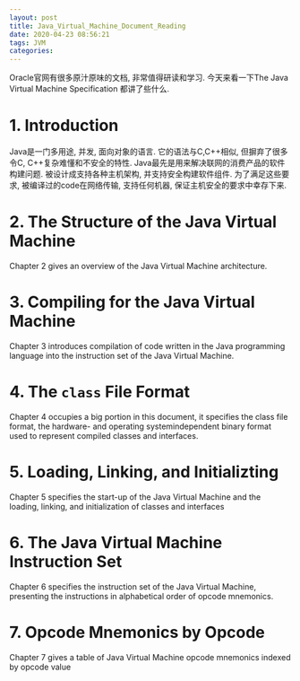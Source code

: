 ```yaml
---
layout: post
title: Java_Virtual_Machine_Document_Reading
date: 2020-04-23 08:56:21
tags: JVM
categories: 
---
```

Oracle官网有很多原汁原味的文档, 非常值得研读和学习. 今天来看一下The Java Virtual Machine Specification 都讲了些什么.

# 1. Introduction

Java是一门多用途, 并发, 面向对象的语言. 它的语法与C,C++相似, 但摒弃了很多令C, C++复杂难懂和不安全的特性. Java最先是用来解决联网的消费产品的软件构建问题. 被设计成支持各种主机架构, 并支持安全构建软件组件. 为了满足这些要求, 被编译过的code在网络传输, 支持任何机器, 保证主机安全的要求中幸存下来.
# 2. The Structure of the Java Virtual Machine 

Chapter 2 gives an overview of the Java Virtual Machine architecture.

# 3. Compiling for the Java Virtual Machine

Chapter 3 introduces compilation of code written in the Java programming language into the instruction set of the Java Virtual Machine.

# 4. The `class` File Format

Chapter 4 occupies a big portion in this document, it specifies the class file format, the hardware- and operating systemindependent binary format used to represent compiled classes and interfaces.

# 5. Loading, Linking, and Initializting

Chapter 5 specifies the start-up of the Java Virtual Machine and the loading,
linking, and initialization of classes and interfaces

# 6. The Java Virtual Machine Instruction Set

Chapter 6 specifies the instruction set of the Java Virtual Machine, presenting the
instructions in alphabetical order of opcode mnemonics.

# 7. Opcode Mnemonics by Opcode

Chapter 7 gives a table of Java Virtual Machine opcode mnemonics indexed by
opcode value

